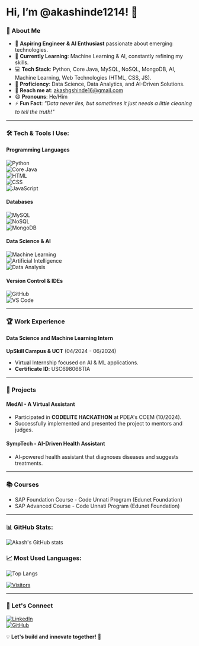 # Hi, I’m @akashinde1214! 👋  

### 🚀 About Me  
- 👀 **Aspiring Engineer & AI Enthusiast** passionate about emerging technologies.  
- 🌱 **Currently Learning**: Machine Learning & AI, constantly refining my skills.  
- 💻 **Tech Stack**: Python, Core Java, MySQL, NoSQL, MongoDB, AI, Machine Learning, Web Technologies (HTML, CSS, JS).  
- 🎯 **Proficiency**: Data Science, Data Analytics, and AI-Driven Solutions.  
- 👯 **Reach me at**: akashgshinde16@gmail.com  
- 😄 **Pronouns**: He/Him  
- ⚡ **Fun Fact**: *"Data never lies, but sometimes it just needs a little cleaning to tell the truth!"*  

---

### 🛠 Tech & Tools I Use:  

#### **Programming Languages**  
![Python](https://img.shields.io/badge/Python-3776AB?style=for-the-badge&logo=python&logoColor=white)  
![Core Java](https://img.shields.io/badge/Java-007396?style=for-the-badge&logo=openjdk&logoColor=white)  
![HTML](https://img.shields.io/badge/HTML5-E34F26?style=for-the-badge&logo=html5&logoColor=white)  
![CSS](https://img.shields.io/badge/CSS3-1572B6?style=for-the-badge&logo=css3&logoColor=white)  
![JavaScript](https://img.shields.io/badge/JavaScript-F7DF1E?style=for-the-badge&logo=javascript&logoColor=black)  

#### **Databases**  
![MySQL](https://img.shields.io/badge/MySQL-4479A1?style=for-the-badge&logo=mysql&logoColor=white)  
![NoSQL](https://img.shields.io/badge/NoSQL-005571?style=for-the-badge&logo=nosql&logoColor=white)  
![MongoDB](https://img.shields.io/badge/MongoDB-4EA94B?style=for-the-badge&logo=mongodb&logoColor=white)  

#### **Data Science & AI**  
![Machine Learning](https://img.shields.io/badge/Machine%20Learning-00599C?style=for-the-badge&logo=machine-learning&logoColor=white)  
![Artificial Intelligence](https://img.shields.io/badge/AI-FF6F00?style=for-the-badge&logo=ai&logoColor=white)  
![Data Analysis](https://img.shields.io/badge/Data%20Analysis-FFA500?style=for-the-badge&logo=pandas&logoColor=white)  

#### **Version Control & IDEs**  
![GitHub](https://img.shields.io/badge/GitHub-181717?style=for-the-badge&logo=github&logoColor=white)  
![VS Code](https://img.shields.io/badge/VS%20Code-007ACC?style=for-the-badge&logo=visual-studio-code&logoColor=white)  

---

### 🏆 Work Experience  
#### **Data Science and Machine Learning Intern**  
**UpSkill Campus & UCT** (04/2024 - 06/2024)  
- Virtual Internship focused on AI & ML applications.  
- **Certificate ID**: USC698066TIA  

---

### 🔬 Projects  
#### **MedAI - A Virtual Assistant**  
- Participated in **CODELITE HACKATHON** at PDEA's COEM (10/2024).  
- Successfully implemented and presented the project to mentors and judges.  

#### **SympTech - AI-Driven Health Assistant**  
- AI-powered health assistant that diagnoses diseases and suggests treatments.  

---

### 📚 Courses  
- SAP Foundation Course - Code Unnati Program (Edunet Foundation)  
- SAP Advanced Course - Code Unnati Program (Edunet Foundation)  

---

### 📊 GitHub Stats:  
![Akash's GitHub stats](https://github-readme-stats.vercel.app/api?username=akashinde1214&show_icons=true&theme=tokyonight)  

### 📈 Most Used Languages:  
![Top Langs](https://github-readme-stats.vercel.app/api/top-langs/?username=akashinde1214&layout=compact&theme=tokyonight)  

[![Visitors](https://hits.sh/github.com/akashinde1214.svg?style=for-the-badge&label=Visitors&color=blue)](https://hits.sh/github.com/akashinde1214/)  

---

### 🔗 Let's Connect  
[![LinkedIn](https://img.shields.io/badge/LinkedIn-0A66C2?style=for-the-badge&logo=linkedin&logoColor=white)](https://www.linkedin.com/in/akash-shinde-25551025b/)  
[![GitHub](https://img.shields.io/badge/GitHub-181717?style=for-the-badge&logo=github&logoColor=white)](https://github.com/akashinde1214)  

💡 **Let's build and innovate together!** 🚀  
